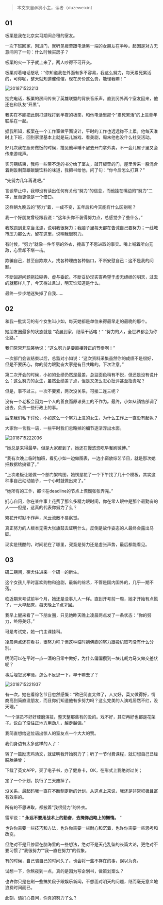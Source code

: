 > 本文来自@狮小主，读者（duzeweixin）

## 01

板栗是我在北京实习期间合租的室友。

一次下班回家，刚进门，就听见板栗跟电话另一端的女朋友在争吵。起因是对方无意间问了一句：什么时候买房子？

板栗的火一下子就上来了，两人吵得不可开交。

板栗对着电话怒吼：“你知道我在外面有多不容易，我这么努力，每天累死累活的，可你呢，整天就知道催催催，现在房价这么贵，能怪我嘛！”

![201871522213](http://cdn.chenrf.com/201871522213.png)

挂完电话，板栗的房间传来了英雄联盟的背景音乐声，直到另外两个室友回来，他还在和队友“开黑”。

我实在不能把此刻打游戏打到半夜的板栗，和他电话里那个“累死累活”的上进青年联系在一起。

据我所知，板栗在一个工作室做平面设计，平时的工作也远远称不上累。他每天准时上下班，回到家里基本上就是玩儿游戏、看美剧，周末他也没什么社交活动。

好几次我在厨房做饭的时候，撞见他半睡不醒去开门拿外卖，不一会儿屋子里又会传来游戏声。

实习期结束，我将一些带不走的书分给了室友，敲开板栗的门，屋里传来一股混合着剩饭剩菜跟碳酸饮料的味道，我把书给他，问了句：“你今后怎么打算？”

“先努力几年再说吧。”

言谈举止中，我却没有读出任何有关他“努力”的信息，而他挂在嘴边的“努力”二字，反而更像是一个借口。

这样朝九晚五的“努力”着，一成不变，五年后和今天能有什么区别呢？

我一个好朋友曾经跟我说：“这年头你不装得努力点，总感觉少了些什么。”

我敢跑到北京当北漂，说明我很努力；我脑子里每天都在告诫自己要努力；一线城市压力那么大，留在这里，说明我很努力。

有时候，“努力”就像一件华丽的外衣，掩盖了不思进取的事实。嘴上喊着所向无敌，心里却不堪一击。

欺骗自己，甚至自欺欺人，找各种理由各种借口，不断安慰自己：这不是我的问题。

不断回避问题拖拉糊弄、虚与委蛇，不断妥协现实寄希望于虚无缥缈的明天，过去的就那样儿了，今天得过且过，明天谁知道是什么。

最终一步步地迷失掉了自我......

## 02

和我一批实习的有个女生叫小如，每天她都是单位来得最早走的最晚的那个。

她朋友圈最多的状态就是 “凌晨到家，继续干活咯！” “努力的人，全世界都会为你让路。”

我们常常开玩笑地说：“这么努力是要直接转正的节奏啊！”

一次部门会议结束以后，总监对小如说：“这次资料采集虽然你的成绩不是很好，但是不要灰心，你的努力跟勤奋大家是有目共睹的。下次注意。”

第二次开会的时候，小如的业绩仍然是最差，总监面色稍有不悦，但还是没有说什么：这么努力的女生，虽然业绩差了点，但是又怎么忍心批评甚至指责呢？

但是，事不过三。一次不要紧，两次没关系，可接二连三呢？

没有一个老板会因为一个人的善良而原谅员工的不作为。最终，小如从销售部调了出去，负责一些行政上的事。

后来我们私下讨论，小如这么一个努力上进的女生，为什么工作上一直没有起色？

大家你一言我一语，一些平时我们忽略掉的细节逐渐浮出水面。

![2018715222036](http://cdn.chenrf.com/2018715222036.png)

“她总是来得最早，但是大家都到了，她还在慢悠悠吃早餐刷微博。”

“我有次晚上临时加班，看见小如一边做图表，一边小窗放综艺节目，就是那次她把数据给搞错了。”

“上次老板让她做一个部门架构图，她愣是花了一个下午找了几十个模板，其实这种事自己动动脑子，一个小时就做出来了。”

“她所有的工作，都卡在deadline的节点上慌慌张张弄完。”

扪心自问，你在某件事上花费了那么多精力跟时间，你在常人眼中是那个最勤奋的人——但是，这真的代表你努力了么？

繁花开时默不作声，风云流散不易察觉。

真正努力的人根本无需大张旗鼓去证明什么，反倒是故作姿态的人最终会露出马脚。

现实是残酷的，时间花在了哪里，究竟是努力还是虚张声势，最后都能看见。

## 03

研二期间，宿舍住进来一个研一的新生。

这个女孩儿平时喜欢购物和追剧，最新的综艺，不管是国内国外的，几乎一期不落。

临近期末考试前半个月，她还是没事儿人一样。直到开考前一周，她才开始有点慌了，一大早起床，每天晚上11点才回。

我早上醒来看了一下朋友圈，只见她昨天晚上凌晨两点发了一条状态：“你的努力，终将美好。”

可是考试完，她一门主课挂科。

凌晨两点还在看书，很努力吧？但这种临时抱佛脚的努力跟投机取巧没有什么分别。

明明可以在平时一点一滴的日常中做好，为什么偏偏攒到一块儿胡力马叉做交差状呢？

事后埋怨发牢骚，怎么不反思一下，早干嘛去了？

![2018715221937](http://cdn.chenrf.com/2018715221937.png)

有一次，她在看综艺节目忽然感慨：“欧巴简直太帅了，人又好，菜又做得好，情商高到简直没朋友，而且你们知道他有多努力吗？这么完美的人演戏居然不红，没天理。”

“一个演员不好好琢磨演技，整天整那些有的没的。戏不好，其它再好也都是花架子。说白了没往正地方用劲儿，越走越偏。”

我简直想给这位语出惊人的室友点一个大大的赞。

我们身边有太多这样的人了：

转了一篇励志鸡汤文，就证明我开始努力了；听了一节付费课程，就幻想自己已经脱胎换骨；

下载了英文APP，买了电子书，办了健身卡，OK，在形式上我绝对过关；

定了一个计划，执行了三天废掉了。

没关系，最起码我一直在不断制定新的计划，从这点上来说，我还是非常积极且富有效率的。

所有的不思进取，都披着“我很努力”的外衣。

雷军说：“ **永远不要用战术上的勤奋，去掩饰战略上的懒惰。** ”

也许你需要一些技巧和方法，也许你需要一些耐心和沉着，也许你需要一些思考和改变。

但绝对不是只停留在脑海里的一些想法，绝对不是天花乱坠的长篇大论，更绝对不要习惯了“我很努力”“我一直在努力”的假象。

有的时候，自己骗自己的时间久了，也会将一些不存在的事，误以为真。

试想一下，你熬夜到一点，真的是因为写企划书，做策划案么？

也许你只是在刷一些搞笑段子跟娱乐新闻，不想面对明天的问题，继而毫无意义地浪费时间而已。

此刻，请扪心自问，你真的努力了么？